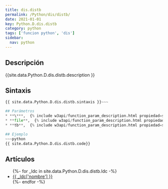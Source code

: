 ```yaml
---
title: dis.distb
permalink: /Python/dis/distb/
date: 2021-01-01
key: Python.D.dis.distb
category: python
tags: ['funcion python', 'dis']
sidebar: 
  nav: python
---
```


## Descripción
{{site.data.Python.D.dis.distb.description }}

## Sintaxis
~~~python
{{ site.data.Python.D.dis.distb.sintaxis }}~~~

## Parámetros
* **\***,  {% include w3api/function_param_description.html propiedad=site.data.Python.D.dis.distb valor="*" %}
* **file**,  {% include w3api/function_param_description.html propiedad=site.data.Python.D.dis.distb valor="file" %}
* **tb**,  {% include w3api/function_param_description.html propiedad=site.data.Python.D.dis.distb valor="tb" %}

## Ejemplo
~~~python
{{ site.data.Python.D.dis.distb.code}}
~~~

## Artículos
<ul>
{%- for _ldc in site.data.Python.D.dis.distb.ldc -%}
   <li>
       <a href="{{_ldc['url'] }}">{{ _ldc['nombre'] }}</a>
   </li>
{%- endfor -%}
</ul>
